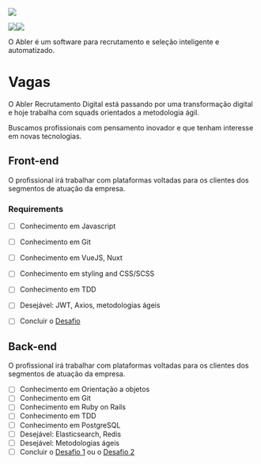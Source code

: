 ![](https://res.cloudinary.com/www-salescreations-com-br/image/upload/c_thumb,q_44,w_250/v1551899502/6C0DBA26-781B-4CEA-8EF0-9A4367B83FB6.png)	

![](https://img.shields.io/badge/Front-★★★★-green.svg)![](https://img.shields.io/badge/Back-★★★★-red.svg)

O Abler é um software para recrutamento e seleção inteligente e automatizado.

# Vagas

O Abler Recrutamento Digital está passando por uma transformação digital e hoje trabalha com squads orientados a metodologia ágil.

Buscamos profissionais com pensamento inovador e que tenham interesse em novas tecnologias.

## Front-end

O profissional irá trabalhar com plataformas voltadas para os clientes dos segmentos de atuação da empresa.

### Requirements

- [ ] Conhecimento em Javascript
- [ ] Conhecimento em Git
- [ ] Conhecimento em VueJS, Nuxt
- [ ] Conhecimento em styling and CSS/SCSS
- [ ] Conhecimento em TDD
- [ ] Desejável: JWT, Axios, metodologias ágeis
- [ ] Concluir o [Desafio](./front-end/Challenge.md)


## Back-end

O profissional irá trabalhar com plataformas voltadas para os clientes dos segmentos de atuação da empresa.

- [ ] Conhecimento em Orientação a objetos
- [ ] Conhecimento em Git
- [ ] Conhecimento em Ruby on Rails
- [ ] Conhecimento em TDD
- [ ] Conhecimento em PostgreSQL
- [ ] Desejável: Elasticsearch, Redis
- [ ] Desejável: Metodologias ágeis
- [ ] Concluir o [Desafio 1](./back-end/Challenge1.md) ou o [Desafio 2](./back-end/Challenge2.md)

